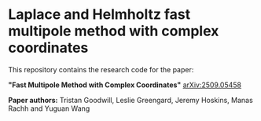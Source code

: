 # Laplace and Helmholtz fast multipole method with complex coordinates 

This repository contains the research code for the paper:  

**"Fast Multipole Method with Complex Coordinates"**  [arXiv:2509.05458](https://arxiv.org/abs/2509.05458)

**Paper authors:** Tristan Goodwill, Leslie Greengard, Jeremy Hoskins, Manas Rachh and Yuguan Wang 

